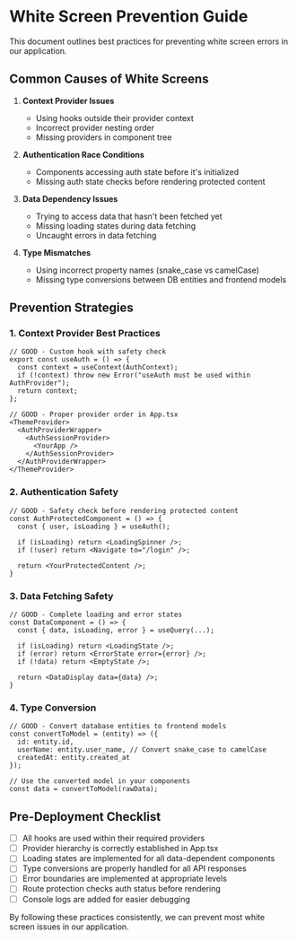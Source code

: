 
# White Screen Prevention Guide

This document outlines best practices for preventing white screen errors in our application.

## Common Causes of White Screens

1. **Context Provider Issues**
   - Using hooks outside their provider context
   - Incorrect provider nesting order
   - Missing providers in component tree

2. **Authentication Race Conditions**
   - Components accessing auth state before it's initialized
   - Missing auth state checks before rendering protected content

3. **Data Dependency Issues**
   - Trying to access data that hasn't been fetched yet
   - Missing loading states during data fetching
   - Uncaught errors in data fetching

4. **Type Mismatches**
   - Using incorrect property names (snake_case vs camelCase)
   - Missing type conversions between DB entities and frontend models

## Prevention Strategies

### 1. Context Provider Best Practices

```tsx
// GOOD - Custom hook with safety check
export const useAuth = () => {
  const context = useContext(AuthContext);
  if (!context) throw new Error("useAuth must be used within AuthProvider");
  return context;
};

// GOOD - Proper provider order in App.tsx
<ThemeProvider>
  <AuthProviderWrapper>
    <AuthSessionProvider>
      <YourApp />
    </AuthSessionProvider>
  </AuthProviderWrapper>
</ThemeProvider>
```

### 2. Authentication Safety

```tsx
// GOOD - Safety check before rendering protected content
const AuthProtectedComponent = () => {
  const { user, isLoading } = useAuth();
  
  if (isLoading) return <LoadingSpinner />;
  if (!user) return <Navigate to="/login" />;
  
  return <YourProtectedContent />;
}
```

### 3. Data Fetching Safety

```tsx
// GOOD - Complete loading and error states
const DataComponent = () => {
  const { data, isLoading, error } = useQuery(...);

  if (isLoading) return <LoadingState />;
  if (error) return <ErrorState error={error} />;
  if (!data) return <EmptyState />;
  
  return <DataDisplay data={data} />;
}
```

### 4. Type Conversion

```tsx
// GOOD - Convert database entities to frontend models
const convertToModel = (entity) => ({
  id: entity.id,
  userName: entity.user_name, // Convert snake_case to camelCase
  createdAt: entity.created_at
});

// Use the converted model in your components
const data = convertToModel(rawData);
```

## Pre-Deployment Checklist

- [ ] All hooks are used within their required providers
- [ ] Provider hierarchy is correctly established in App.tsx
- [ ] Loading states are implemented for all data-dependent components
- [ ] Type conversions are properly handled for all API responses
- [ ] Error boundaries are implemented at appropriate levels
- [ ] Route protection checks auth status before rendering
- [ ] Console logs are added for easier debugging

By following these practices consistently, we can prevent most white screen issues in our application.
